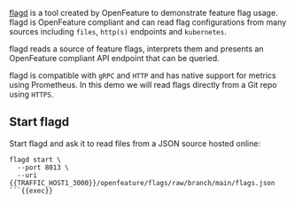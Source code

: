 [flagd](https://github.com/open-feature/flagd) is a tool created by OpenFeature to demonstrate feature flag usage. flagd is OpenFeature compliant and can read flag configurations from many sources including `files`, `http(s)` endpoints and `kubernetes`.

flagd reads a source of feature flags, interprets them and presents an OpenFeature compliant API endpoint that can be queried.

flagd is compatible with `gRPC` and `HTTP` and has native support for metrics using Prometheus. In this demo we will read flags directly from a Git repo using `HTTPS`.

## Start flagd

Start flagd and ask it to read files from a JSON source hosted online:

```
flagd start \
  --port 8013 \
  --uri {{TRAFFIC_HOST1_3000}}/openfeature/flags/raw/branch/main/flags.json
```{{exec}}
